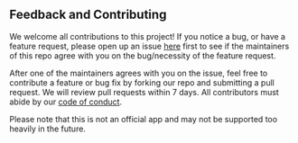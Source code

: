## Feedback and Contributing

We welcome all contributions to this project! If you notice a bug, or have a feature request, please open up an issue [here](https://github.com/sirine-chahma/package-free/issues) first to see if the maintainers of this repo agree with you on the bug/necessity of the feature request.

After one of the maintainers agrees with you on the issue, feel free to contribute a feature or bug fix by forking our repo and submitting a pull request. We will review pull requests within 7 days. All contributors must abide by our [code of conduct](https://github.com/sirine-chahma/package-free/blob/master/CODE_OF_CONDUCT.md).

Please note that this is not an official app and may not be supported too heavily in the future.  

